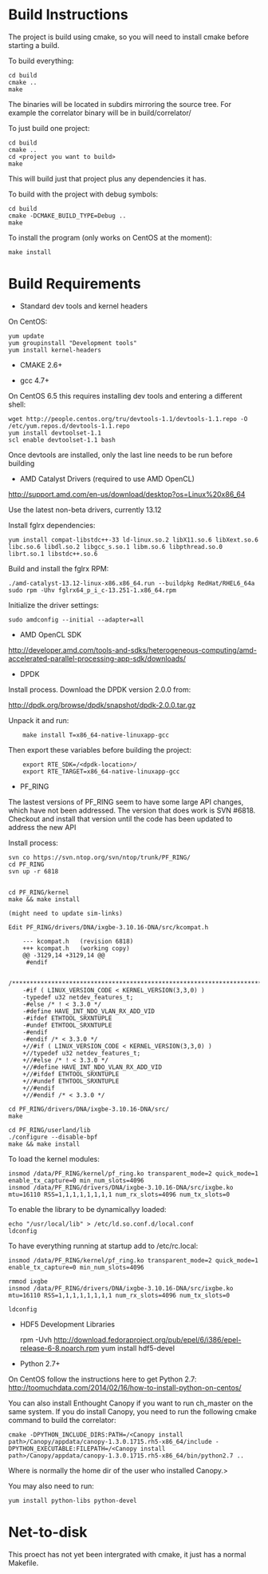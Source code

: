 # Build Instructions

The project is build using cmake, so you will need to install cmake 
before starting a build. 

To build everything:

	cd build
	cmake ..
	make

The binaries will be located in subdirs mirroring the source tree.
For example the correlator binary will be in build/correlator/

To just build one project:

	cd build
	cmake ..
	cd <project you want to build>
	make

This will build just that project plus any dependencies it has.

To build with the project with debug symbols:

	cd build
	cmake -DCMAKE_BUILD_TYPE=Debug ..
	make 

To install the program (only works on CentOS at the moment):

	make install

# Build Requirements

* Standard dev tools and kernel headers

On CentOS:

	yum update
	yum groupinstall "Development tools"
	yum install kernel-headers

* CMAKE 2.6+

* gcc 4.7+

On CentOS 6.5 this requires installing dev tools and entering a different shell:

	wget http://people.centos.org/tru/devtools-1.1/devtools-1.1.repo -O /etc/yum.repos.d/devtools-1.1.repo
	yum install devtoolset-1.1
	scl enable devtoolset-1.1 bash

Once devtools are installed, only the last line needs to be run before building

* AMD Catalyst Drivers (required to use AMD OpenCL)

http://support.amd.com/en-us/download/desktop?os=Linux%20x86_64

Use the latest non-beta drivers, currently 13.12

Install fglrx dependencies:

	yum install compat-libstdc++-33 ld-linux.so.2 libX11.so.6 libXext.so.6 libc.so.6 libdl.so.2 libgcc_s.so.1 libm.so.6 libpthread.so.0 librt.so.1 libstdc++.so.6

Build and install the fglrx RPM:

	./amd-catalyst-13.12-linux-x86.x86_64.run --buildpkg RedHat/RHEL6_64a
	sudo rpm -Uhv fglrx64_p_i_c-13.251-1.x86_64.rpm

Initialize the driver settings:

	sudo amdconfig --initial --adapter=all

* AMD OpenCL SDK

http://developer.amd.com/tools-and-sdks/heterogeneous-computing/amd-accelerated-parallel-processing-app-sdk/downloads/

* DPDK

Install process.  Download the DPDK version 2.0.0 from:

http://dpdk.org/browse/dpdk/snapshot/dpdk-2.0.0.tar.gz

Unpack it and run:

        make install T=x86_64-native-linuxapp-gcc

Then export these variables before building the project:

        export RTE_SDK=/<dpdk-location>/
        export RTE_TARGET=x86_64-native-linuxapp-gcc

* PF_RING

The lastest versions of PF_RING seem to have some large API changes, which have not been addressed.
The version that does work is SVN #6818.  Checkout and install that version until the code has
been updated to address the new API

Install process:

	svn co https://svn.ntop.org/svn/ntop/trunk/PF_RING/
	cd PF_RING
	svn up -r 6818


	cd PF_RING/kernel
	make && make install

	(might need to update sim-links)

    Edit PF_RING/drivers/DNA/ixgbe-3.10.16-DNA/src/kcompat.h

	    --- kcompat.h	(revision 6818)
		+++ kcompat.h	(working copy)
		@@ -3129,14 +3129,14 @@
		 #endif
		 
		 /*****************************************************************************/
		-#if ( LINUX_VERSION_CODE < KERNEL_VERSION(3,3,0) )
		-typedef u32 netdev_features_t;
		-#else /* ! < 3.3.0 */
		-#define HAVE_INT_NDO_VLAN_RX_ADD_VID
		-#ifdef ETHTOOL_SRXNTUPLE
		-#undef ETHTOOL_SRXNTUPLE
		-#endif
		-#endif /* < 3.3.0 */
		+//#if ( LINUX_VERSION_CODE < KERNEL_VERSION(3,3,0) )
		+//typedef u32 netdev_features_t;
		+//#else /* ! < 3.3.0 */
		+//#define HAVE_INT_NDO_VLAN_RX_ADD_VID
		+//#ifdef ETHTOOL_SRXNTUPLE
		+//#undef ETHTOOL_SRXNTUPLE
		+//#endif
		+//#endif /* < 3.3.0 */

	cd PF_RING/drivers/DNA/ixgbe-3.10.16-DNA/src/
	make

	cd PF_RING/userland/lib
	./configure --disable-bpf
	make && make install

To load the kernel modules:

	insmod /data/PF_RING/kernel/pf_ring.ko transparent_mode=2 quick_mode=1 enable_tx_capture=0 min_num_slots=4096
	insmod /data/PF_RING/drivers/DNA/ixgbe-3.10.16-DNA/src/ixgbe.ko mtu=16110 RSS=1,1,1,1,1,1,1,1 num_rx_slots=4096 num_tx_slots=0 

To enable the library to be dynamicallyy loaded:

	echo "/usr/local/lib" > /etc/ld.so.conf.d/local.conf
	ldconfig

To have everything running at startup add to /etc/rc.local:

	insmod /data/PF_RING/kernel/pf_ring.ko transparent_mode=2 quick_mode=1 enable_tx_capture=0 min_num_slots=4096

	rmmod ixgbe
	insmod /data/PF_RING/drivers/DNA/ixgbe-3.10.16-DNA/src/ixgbe.ko mtu=16110 RSS=1,1,1,1,1,1,1,1 num_rx_slots=4096 num_tx_slots=0

	ldconfig

* HDF5 Development Libraries

	rpm -Uvh http://download.fedoraproject.org/pub/epel/6/i386/epel-release-6-8.noarch.rpm
	yum install hdf5-devel

* Python 2.7+

On CentOS follow the instructions here to get Python 2.7:
http://toomuchdata.com/2014/02/16/how-to-install-python-on-centos/

You can also install Enthought Canopy if you want to run ch_master on the same system.
If you do install Canopy, you need to run the following cmake command to build the correlator:

	cmake -DPYTHON_INCLUDE_DIRS:PATH=/<Canopy install path>/Canopy/appdata/canopy-1.3.0.1715.rh5-x86_64/include -DPYTHON_EXECUTABLE:FILEPATH=/<Canopy install path>/Canopy/appdata/canopy-1.3.0.1715.rh5-x86_64/bin/python2.7 ..

Where <Canopy install path> is normally the home dir of the user who installed Canopy.>

You may also need to run:

	yum install python-libs python-devel

# Net-to-disk

This proect has not yet been intergrated with cmake, it just has a normal Makefile.

